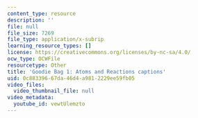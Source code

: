 ```yaml
---
content_type: resource
description: ''
file: null
file_size: 7269
file_type: application/x-subrip
learning_resource_types: []
license: https://creativecommons.org/licenses/by-nc-sa/4.0/
ocw_type: OCWFile
resourcetype: Other
title: 'Goodie Bag 1: Atoms and Reactions captions'
uid: 0c883396-67da-46d4-a981-2229ee59fb05
video_files:
  video_thumbnail_file: null
video_metadata:
  youtube_id: vewtUlemzto
---
```

